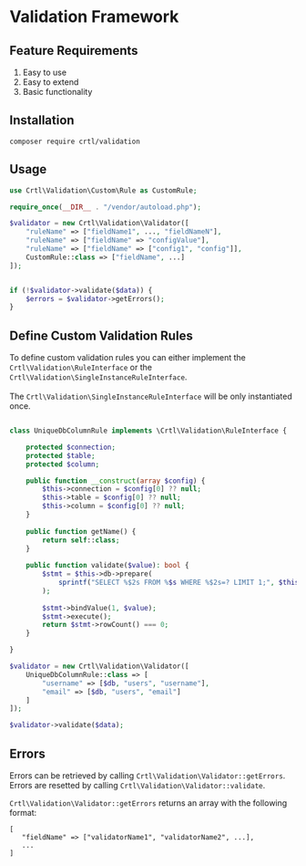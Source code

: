 # Validation Framework

## Feature Requirements

1. Easy to use
2. Easy to extend
3. Basic functionality

## Installation

```
composer require crtl/validation
```

## Usage

```php
use Crtl\Validation\Custom\Rule as CustomRule;

require_once(__DIR__ . "/vendor/autoload.php");

$validator = new Crtl\Validation\Validator([
    "ruleName" => ["fieldName1", ..., "fieldNameN"],
    "ruleName" => ["fieldName" => "configValue"],
    "ruleName" => ["fieldName" => ["config1", "config"]],
    CustomRule::class => ["fieldName", ...]
]);


if (!$validator->validate($data)) {
    $errors = $validator->getErrors();
}


```

## Define Custom Validation Rules

To define custom validation rules you can either implement the 
`Crtl\Validation\RuleInterface` or the 
`Crtl\Validation\SingleInstanceRuleInterface`.<br/>
<br/>
The `Crtl\Validation\SingleInstanceRuleInterface` will be only instantiated once.

```php

class UniqueDbColumnRule implements \Crtl\Validation\RuleInterface {

    protected $connection;
    protected $table;
    protected $column;

    public function __construct(array $config) {
        $this->connection = $config[0] ?? null;
        $this->table = $config[0] ?? null;
        $this->column = $config[0] ?? null;
    }
    
    public function getName() {
        return self::class;
    }
    
    public function validate($value): bool {
        $stmt = $this->db->prepare(
            sprintf("SELECT %$2s FROM %$s WHERE %$2s=? LIMIT 1;", $this->table, $this->column)
        );
        
        $stmt->bindValue(1, $value);
        $stmt->execute();
        return $stmt->rowCount() === 0;
    }

}

$validator = new Crtl\Validation\Validator([
    UniqueDbColumnRule::class => [
        "username" => [$db, "users", "username"],
        "email" => [$db, "users", "email"]
    ]
]);

$validator->validate($data);

```

## Errors

Errors can be retrieved by calling `Crtl\Validation\Validator::getErrors`.
Errors are resetted by calling `Crtl\Validation\Validator::validate`.

 `Crtl\Validation\Validator::getErrors` returns an array with the following format:
 
 ```
 [
    "fieldName" => ["validatorName1", "validatorName2", ...],
    ...
 ]
 ```
